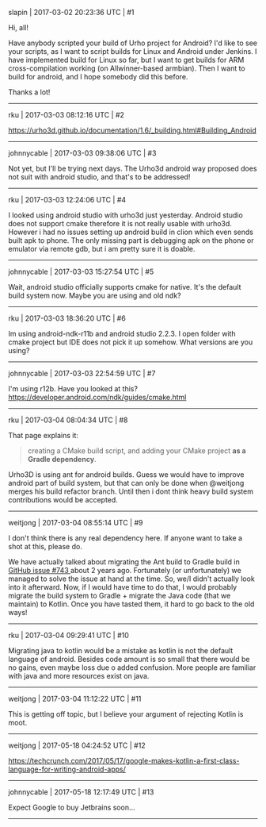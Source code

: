slapin | 2017-03-02 20:23:36 UTC | #1

Hi, all!

Have anybody scripted your build of Urho project for Android?
I'd like to see your scripts, as I want to script builds for Linux and Android under Jenkins.
I have implemented build for Linux so far, but I want to get builds for ARM cross-compilation
working (on Allwinner-based armbian). Then I want to build for android, and I hope somebody
did this before.

Thanks a lot!

-------------------------

rku | 2017-03-03 08:12:16 UTC | #2

https://urho3d.github.io/documentation/1.6/_building.html#Building_Android

-------------------------

johnnycable | 2017-03-03 09:38:06 UTC | #3

Not yet, but I'll be trying next days. The Urho3d android way proposed does not suit with android studio, and that's to be addressed!

-------------------------

rku | 2017-03-03 12:24:06 UTC | #4

I looked using android studio with urho3d just yesterday. Android studio does not support cmake therefore it is not really usable with urho3d. However i had no issues setting up android build in clion which even sends built apk to phone. The only missing part is debugging apk on the phone or emulator via remote gdb, but i am pretty sure it is doable.

-------------------------

johnnycable | 2017-03-03 15:27:54 UTC | #5

Wait, android studio officially supports cmake for native. It's the default build system now. Maybe you are using and old ndk?

-------------------------

rku | 2017-03-03 18:36:20 UTC | #6

Im using android-ndk-r11b and android studio 2.2.3. I open folder with cmake project but IDE does not pick it up somehow. What versions are you using?

-------------------------

johnnycable | 2017-03-03 22:54:59 UTC | #7

I'm using r12b. Have you looked at this? https://developer.android.com/ndk/guides/cmake.html

-------------------------

rku | 2017-03-04 08:04:34 UTC | #8

That page explains it:

> creating a CMake build script, and adding your CMake project **as a Gradle dependency**.

Urho3D is using ant for android builds. Guess we would have to improve android part of build system, but that can only be done when @weitjong merges his build refactor branch. Until then i dont think heavy build system contributions would be accepted.

-------------------------

weitjong | 2017-03-04 08:55:14 UTC | #9

I don't think there is any real dependency here. If anyone want to take a shot at this, please do.

We have actually talked about migrating the Ant build to Gradle build in [GitHub issue #743 ](https://github.com/urho3d/Urho3D/issues/743) about 2 years ago. Fortunately (or unfortunately) we managed to solve the issue at hand at the time. So, we/I didn't actually look into it afterward. Now, if I would have time to do that, I would probably migrate the build system to Gradle + migrate the Java code (that we maintain) to Kotlin. Once you have tasted them, it hard to go back to the old ways!

-------------------------

rku | 2017-03-04 09:29:41 UTC | #10

Migrating java to kotlin would be a mistake as kotlin is not the default language of android. Besides code amount is so small that there would be no gains, even maybe loss due o added confusion. More people are familiar with java and more resources exist on java.

-------------------------

weitjong | 2017-03-04 11:12:22 UTC | #11

This is getting off topic, but I believe your argument of rejecting Kotlin is moot.

-------------------------

weitjong | 2017-05-18 04:24:52 UTC | #12

https://techcrunch.com/2017/05/17/google-makes-kotlin-a-first-class-language-for-writing-android-apps/

-------------------------

johnnycable | 2017-05-18 12:17:49 UTC | #13

Expect Google to buy Jetbrains soon...

-------------------------

